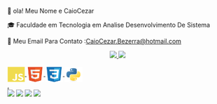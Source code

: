 👦 ola! Meu Nome e CaioCezar
 
 🎓 Faculdade em Tecnologia em Analise Desenvolvimento De Sistema
 
 📧 Meu Email Para Contato :CaioCezar.Bezerra@hotmail.com

<div align="center">
  <a href="https://github.com/CaioCezarBezerra">
  <img height="165em" src="https://github-readme-stats.vercel.app/api?username=CaioCezarBezerra&show_icons=true&theme=tokyonight&include_commits=true&count_private=true"/>
  <img height="165em"src="https://github-readme-stats.vercel.app/api/top-langs/?username=CaioCezarBezerra&layout=compact&langs_count=4&theme=tokyonight"/>
</div>
  <div style="display: inline_block"><br>
  <img align="center" alt="Caio-Js" height="35" width="40" src="https://raw.githubusercontent.com/devicons/devicon/master/icons/javascript/javascript-plain.svg">
  <img align="center" alt="Caio-HTML" height="35" width="39" src="https://raw.githubusercontent.com/devicons/devicon/master/icons/html5/html5-original.svg">
  <img align="center" alt="Caio-CSS" height="35" width="40" src="https://raw.githubusercontent.com/devicons/devicon/master/icons/css3/css3-original.svg">
  <img align="center" alt="Caio-Python" height="35" width="40" src="https://raw.githubusercontent.com/devicons/devicon/master/icons/python/python-original.svg">
  </div>
  .
  
  
<div> 
  <a href="https://instagram.com/caio_cesar99" target="_blank"><img src="https://img.shields.io/badge/-Instagram-%23E4405F?style=for-the-badge&logo=instagram&logoColor=white" target="_blank"></a>
  <a href="https://www.linkedin.com/in/caio-cezar-a7b3bb207i-45875016a" target="_blank"><img src="https://img.shields.io/badge/-LinkedIn-%230077B5?style=for-the-badge&logo=linkedin&logoColor=white" target="_blank"></a>
  <a href = "caiocezar.bezerra@hotmail.com"><img src=https://img.shields.io/badge/Microsoft_Outlook-0078D4?style=for-the-badge&logo=microsoft-outlook&logoColor=white></a>
  <a href = '11940193620'><img src=https://img.shields.io/badge/WhatsApp-25D366?style=for-the-badge&logo=whatsapp&logoColor=white></a>
</div>
